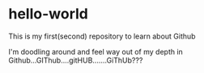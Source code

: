 # hello-world
This is my first(second) repository to learn about Github

I'm doodling around and feel way out of my depth in Github...GIThub....gitHUB.......GiThUb???
